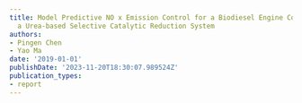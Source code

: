 ```yaml
---
title: Model Predictive NO x Emission Control for a Biodiesel Engine Coupled with
  a Urea-based Selective Catalytic Reduction System
authors:
- Pingen Chen
- Yao Ma
date: '2019-01-01'
publishDate: '2023-11-20T18:30:07.989524Z'
publication_types:
- report
---
```

